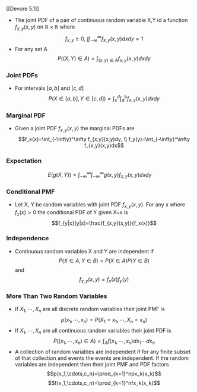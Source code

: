 [[Devore 5.1]]

- The joint PDF of a pair of continuous random variable X,Y id a function $f_{x,y}(x,y)$ on $\mathbb{R}\times\mathbb{R}$ where $$f_{x,y}\geq0, \iint_{-\infty}^\infty f_{x,y}(x,y)dxdy=1$$
- For any set A $$P((X,Y)\in A)=\int_{(x,y)\in A}f_{x,y}(x,y)dxdy$$
### Joint PDFs
- For intervals $[a,b]$ and $[c,d]$ $$P(X\in[a,b],Y\in[c,d])=\int_c^d\int_a^bf_{x,y}(x,y)dxdy$$
### Marginal PDF
- Given a joint PDF $f_{x,y}(x,y)$ the marginal PDFs are $$f_x(x)=\int_{-\infty}^\infty f_{x,y}(x,y)dy, \\ f_y(y)=\int_{-\infty}^\infty f_{x,y}(x,y)dx$$
### Expectation
$$E(g(X,Y))=\int_{-\infty}^\infty\int_{-\infty}^\infty g(x,y)f_{x,y}(x,y)dxdy$$
### Conditional PMF
- Let X, Y be random variables with joint PDF $f_{x,y}(x,y)$. For any x where $f_x(x)>0$ the conditional PDF of Y given X=x is $$f_{y|x}(y|x)=\frac{f_{x,y}(x,y)}{f_x(x)}$$
### Independence
- Continuous random variables X and Y are independent if $$P(X\in A, Y\in B)=P(X\in A)P(Y\in B)$$ and $$f_{x,y}(x,y)=f_x(x)f_y(y)$$
### More Than Two Random Variables
- If $X_1,\cdots,X_n$ are all discrete random variables their joint PMF is $$p(x_1,\cdots,x_n)=P(X_1=x_1,\cdots,X_n=x_n)$$
- If $X_1,\cdots,X_n$ are all continuous random variables their joint PDF is $$P((x_1,\cdots,x_n)\in A)=\int_Af(x_1,\cdots,x_n)dx_1\cdots dx_n$$
- A collection of random variables are independent if for any finite subset of that collection and events the events are independent. If the random variables are independent then their joint PMF and PDF factors $$p(x_1,\cdots,c_n)=\prod_{k=1}^npx_k(x_k)$$
$$f(x_1,\cdots,c_n)=\prod_{k=1}^nfx_k(x_k)$$